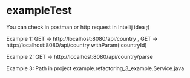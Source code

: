 # exampleTest

You can check in postman or http request in Intellij idea ;)

Example 1: GET -> http://localhost:8080/api/country ,
           GET -> http://localhost:8080/api/country withParam(:countryId)
          
Example 2: GET -> http://localhost:8080/api/country/parse 

Example 3: Path in project example.refactoring_3_example.Service.java
